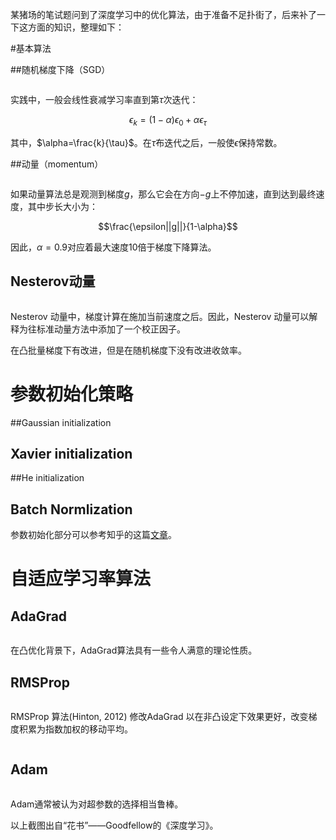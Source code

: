 某猪场的笔试题问到了深度学习中的优化算法，由于准备不足扑街了，后来补了一下这方面的知识，整理如下：

#基本算法

##随机梯度下降（SGD）

![]()

实践中，一般会线性衰减学习率直到第$\tau$次迭代：

$$\epsilon_k = (1-\alpha)\epsilon_0 + \alpha\epsilon_{\tau}$$

其中，$\alpha=\frac{k}{\tau}$。在$\tau$布迭代之后，一般使$\epsilon$保持常数。

##动量（momentum）

![]()

如果动量算法总是观测到梯度$g$，那么它会在方向$-g$上不停加速，直到达到最终速度，其中步长大小为：

$$\frac{\epsilon||g||}{1-\alpha}$$

因此，$\alpha=0.9$对应着最大速度10倍于梯度下降算法。

## Nesterov动量

![]()

Nesterov 动量中，梯度计算在施加当前速度之后。因此，Nesterov 动量可以解释为往标准动量方法中添加了一个校正因子。

在凸批量梯度下有改进，但是在随机梯度下没有改进收敛率。

# 参数初始化策略

##Gaussian initialization

## Xavier initialization

##He initialization

## Batch Normlization

参数初始化部分可以参考知乎的这篇[文章](https://zhuanlan.zhihu.com/p/25110150)。

# 自适应学习率算法

## AdaGrad

![]()

在凸优化背景下，AdaGrad算法具有一些令人满意的理论性质。

## RMSProp

![]()

RMSProp 算法(Hinton, 2012) 修改AdaGrad 以在非凸设定下效果更好，改变梯度积累为指数加权的移动平均。

![]()

## Adam

![]()

Adam通常被认为对超参数的选择相当鲁棒。

以上截图出自“花书”——Goodfellow的《深度学习》。





